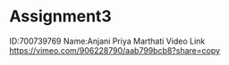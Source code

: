 # Assignment3

ID:700739769
Name:Anjani Priya Marthati
Video Link
https://vimeo.com/906228790/aab799bcb8?share=copy
